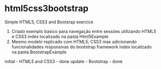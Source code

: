 # html5css3bootstrap
Simple HTML5, CSS3 and Bootsrap exercice

1) Criado exemplo basico para navegação entre sessões utilizando HTML5 e CSS3
 index localizado na pasta Html5Example
2) Mesmo modelo replicado com HTML5, CSS3 mas adicionando funcionalidades responsivas do bootstrap framework
 index localizado na pasta BootstrapExample 



initial - HTML5 and CSS3 - done
update - Bootstrap - done
